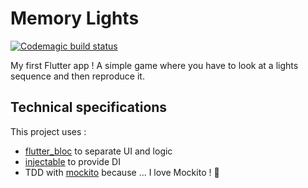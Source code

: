 # Memory Lights

[![Codemagic build status](https://api.codemagic.io/apps/5eb2e3e8bfb8fa3a4ad36e92/5eb2e3e8bfb8fa3a4ad36e91/status_badge.svg)](https://codemagic.io/apps/5eb2e3e8bfb8fa3a4ad36e92/5eb2e3e8bfb8fa3a4ad36e91/latest_build)

My first Flutter app ! A simple game where you have to look at a lights sequence and then reproduce it.

## Technical specifications

This project uses :

* [flutter_bloc](https://pub.dev/packages/bloc) to separate UI and logic
* [injectable](https://pub.dev/packages/injectable) to provide DI
* TDD with [mockito](https://pub.dev/packages/mockito) because ... I love Mockito ! 🍹
